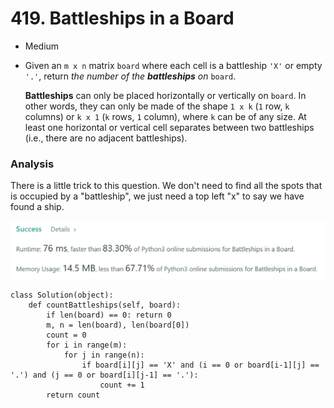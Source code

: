 # 419. Battleships in a Board

* Medium
*   Given an `m x n` matrix `board` where each cell is a battleship `'X'` or empty `'.'`, return _the number of the **battleships** on_ `board`.

    **Battleships** can only be placed horizontally or vertically on `board`. In other words, they can only be made of the shape `1 x k` (`1` row, `k` columns) or `k x 1` (`k` rows, `1` column), where `k` can be of any size. At least one horizontal or vertical cell separates between two battleships (i.e., there are no adjacent battleships).

### Analysis&#x20;

There is a little trick to this question. We don't need to find all the spots that is occupied by a "battleship", we just need a top left "x" to say we have found a ship.&#x20;

![](<../.gitbook/assets/image (18) (1).png>)

```
class Solution(object):
    def countBattleships(self, board):
        if len(board) == 0: return 0
        m, n = len(board), len(board[0])
        count = 0
        for i in range(m):
            for j in range(n):
                if board[i][j] == 'X' and (i == 0 or board[i-1][j] == '.') and (j == 0 or board[i][j-1] == '.'):
                    count += 1
        return count
```
